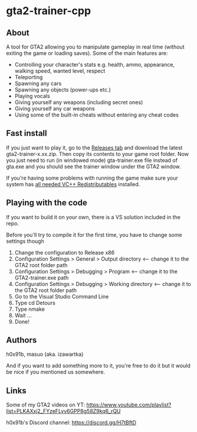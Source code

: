 # gta2-trainer-cpp

## About
A tool for GTA2 allowing you to manipulate gameplay in real time (without exiting the game or loading saves). 
Some of the main features are:
- Controlling your character's stats e.g. health, ammo, appearance, walking speed, wanted level, respect
- Teleporting
- Spawning any cars
- Spawning any objects (power-ups etc.)
- Playing vocals
- Giving yourself any weapons (including secret ones)
- Giving yourself any car weapons
- Using some of the built-in cheats without entering any cheat codes

## Fast install
If you just want to play it, go to the [Releases tab](https://github.com/izawartka/gta2-trainer-cpp/releases) and download
the latest gta2-trainer-x.xx.zip. Then copy its contents to your game root folder. Now you just need to run (in windowed mode)
gta-trainer.exe file instead of gta.exe and you should see the trainer window under the GTA2 window.

If you're having some problems with running the game make sure your system has [all needed VC++ Redistributables](https://www.techpowerup.com/download/visual-c-redistributable-runtime-package-all-in-one/) installed.

## Playing with the code
If you want to build it on your own, there is a VS solution included in the repo.

Before you'll try to compile it for the first time, you have to change some settings though
1. Change the configuration to Release x86
2. Configuration Settings > General > Output directory <-- change it to the GTA2 root folder path
3. Configuration Settings > Debugging > Program <-- change it to the GTA2-trainer.exe path
4. Configuration Settings > Debugging > Working directory <-- change it to the GTA2 root folder path
5. Go to the Visual Studio Command Line
6. Type cd Detours
7. Type nmake
8. Wait ...
9. Done!

## Authors
h0x91b,
masuo (aka. izawartka)

And if you want to add something more to it, you're free to do it but it would be nice if you mentioned us somewhere.

## Links
Some of my GTA2 videos on YT:
https://www.youtube.com/playlist?list=PLKAXxj2_FYzeFLyv6GPP8g58Z9kq6_rQU

h0x91b's Discord channel:
https://discord.gg/H7tBftD
